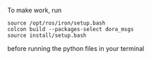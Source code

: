 To make work, run 
```
source /opt/ros/iron/setup.bash
colcon build --packages-select dora_msgs
source install/setup.bash
```
before running the python files in your terminal
